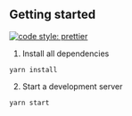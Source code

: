 ## Getting started

[![code style: prettier](https://img.shields.io/badge/code_style-prettier-ff69b4.svg?style=flat-square)](https://github.com/prettier/prettier)

1. Install all dependencies
```
yarn install
```

2. Start a development server
```
yarn start
```